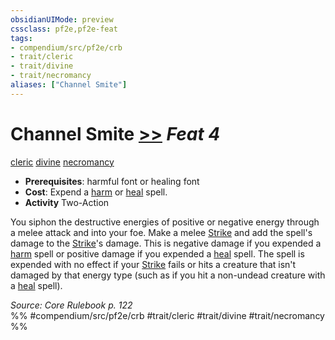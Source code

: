 ```yaml
---
obsidianUIMode: preview
cssclass: pf2e,pf2e-feat
tags:
- compendium/src/pf2e/crb
- trait/cleric
- trait/divine
- trait/necromancy
aliases: ["Channel Smite"]
---
```

# Channel Smite  [>>](../../Rules/core-rulebook/chapter-9-playing-the-game.md#Actions "Two-Action") *Feat 4*  
[cleric](../../Rules/traits/cleric.md)  [divine](../../Rules/traits/divine.md)  [necromancy](../../Rules/traits/necromancy.md)  

- **Prerequisites**: harmful font or healing font
- **Cost**: Expend a [harm](../spells/harm.md) or [heal](../spells/heal.md) spell.
- **Activity** Two-Action

You siphon the destructive energies of positive or negative energy through a melee attack and into your foe. Make a melee [Strike](../../Rules/actions/strike.md) and add the spell's damage to the [Strike](../../Rules/actions/strike.md)'s damage. This is negative damage if you expended a [harm](../spells/harm.md) spell or positive damage if you expended a [heal](../spells/heal.md) spell. The spell is expended with no effect if your [Strike](../../Rules/actions/strike.md) fails or hits a creature that isn't damaged by that energy type (such as if you hit a non-undead creature with a [heal](../spells/heal.md) spell).

*Source: Core Rulebook p. 122*  
%% #compendium/src/pf2e/crb #trait/cleric #trait/divine #trait/necromancy %%